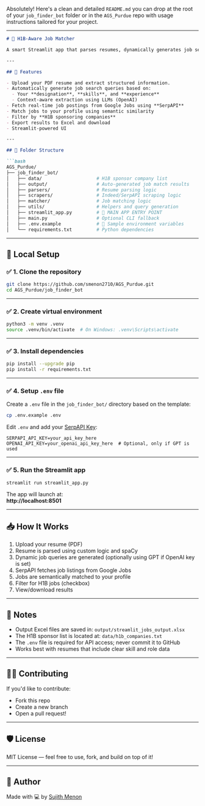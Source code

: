 Absolutely! Here's a clean and detailed `README.md` you can drop at the root of your `job_finder_bot` folder or in the `AGS_Purdue` repo with usage instructions tailored for your project.

---

```markdown
# 🧠 H1B-Aware Job Matcher

A smart Streamlit app that parses resumes, dynamically generates job search queries based on your experience and skills, scrapes fresh job listings using SerpAPI, and returns the most relevant job opportunities — with H1B sponsor filtering included!

---

## 🚀 Features

- Upload your PDF resume and extract structured information.
- Automatically generate job search queries based on:
  - Your **designation**, **skills**, and **experience**
  - Context-aware extraction using LLMs (OpenAI)
- Fetch real-time job postings from Google Jobs using **SerpAPI**
- Match jobs to your profile using semantic similarity
- Filter by **H1B sponsoring companies**
- Export results to Excel and download
- Streamlit-powered UI

---

## 📁 Folder Structure

```bash
AGS_Purdue/
├── job_finder_bot/
│   ├── data/                    # H1B sponsor company list
│   ├── output/                  # Auto-generated job match results
│   ├── parsers/                 # Resume parsing logic
│   ├── scrapers/                # Indeed/SerpAPI scraping logic
│   ├── matcher/                 # Job matching logic
│   ├── utils/                   # Helpers and query generation
│   ├── streamlit_app.py         # 🎯 MAIN APP ENTRY POINT
│   ├── main.py                  # Optional CLI fallback
│   ├── .env.example             # 🔑 Sample environment variables
│   └── requirements.txt         # Python dependencies
```

---

## 🧪 Local Setup

### ✅ 1. Clone the repository

```bash
git clone https://github.com/smenon2710/AGS_Purdue.git
cd AGS_Purdue/job_finder_bot
```

---

### ✅ 2. Create virtual environment

```bash
python3 -m venv .venv
source .venv/bin/activate  # On Windows: .venv\Scripts\activate
```

---

### ✅ 3. Install dependencies

```bash
pip install --upgrade pip
pip install -r requirements.txt
```

---

### ✅ 4. Setup `.env` file

Create a `.env` file in the `job_finder_bot/` directory based on the template:

```bash
cp .env.example .env
```

Edit `.env` and add your [SerpAPI Key](https://serpapi.com/manage-api-key):

```
SERPAPI_API_KEY=your_api_key_here
OPENAI_API_KEY=your_openai_api_key_here  # Optional, only if GPT is used
```

---

### ✅ 5. Run the Streamlit app

```bash
streamlit run streamlit_app.py
```

The app will launch at:  
**http://localhost:8501**

---

## 📥 How It Works

1. Upload your resume (PDF)
2. Resume is parsed using custom logic and spaCy
3. Dynamic job queries are generated (optionally using GPT if OpenAI key is set)
4. SerpAPI fetches job listings from Google Jobs
5. Jobs are semantically matched to your profile
6. Filter for H1B jobs (checkbox)
7. View/download results

---

## 📌 Notes

- Output Excel files are saved in: `output/streamlit_jobs_output.xlsx`
- The H1B sponsor list is located at: `data/h1b_companies.txt`
- The `.env` file is required for API access; never commit it to GitHub
- Works best with resumes that include clear skill and role data

---

## 👨‍💻 Contributing

If you'd like to contribute:
- Fork this repo
- Create a new branch
- Open a pull request!

---

## 🛡 License

MIT License — feel free to use, fork, and build on top of it!

---

## 🤝 Author

Made with 💻 by [Sujith Menon](https://github.com/smenon2710)